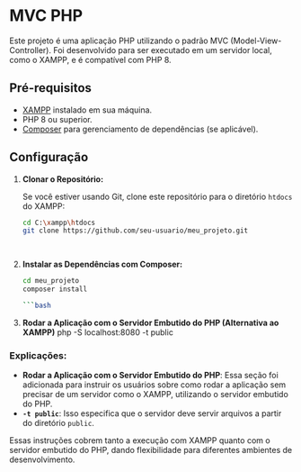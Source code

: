 # MVC PHP

Este projeto é uma aplicação PHP utilizando o padrão MVC (Model-View-Controller). Foi desenvolvido para ser executado em um servidor local, como o XAMPP, e é compatível com PHP 8.

## Pré-requisitos

- [XAMPP](https://www.apachefriends.org/index.html) instalado em sua máquina.
- PHP 8 ou superior.
- [Composer](https://getcomposer.org/) para gerenciamento de dependências (se aplicável).

## Configuração

1. **Clonar o Repositório:**

   Se você estiver usando Git, clone este repositório para o diretório `htdocs` do XAMPP:

   ```bash
   cd C:\xampp\htdocs
   git clone https://github.com/seu-usuario/meu_projeto.git

 
2. **Instalar as Dependências com Composer:**
   ```bash
   cd meu_projeto
   composer install

   ```bash
 3. **Rodar a Aplicação com o Servidor Embutido do PHP (Alternativa ao XAMPP)**
   php -S localhost:8080 -t public

   
### Explicações:

- **Rodar a Aplicação com o Servidor Embutido do PHP**: Essa seção foi adicionada para instruir os usuários sobre como rodar a aplicação sem precisar de um servidor como o XAMPP, utilizando o servidor embutido do PHP.
- **`-t public`**: Isso especifica que o servidor deve servir arquivos a partir do diretório `public`.

Essas instruções cobrem tanto a execução com XAMPP quanto com o servidor embutido do PHP, dando flexibilidade para diferentes ambientes de desenvolvimento.

